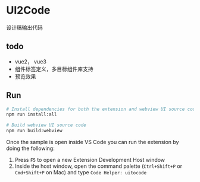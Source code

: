# UI2Code

设计稿输出代码

## todo

- vue2， vue3
- 组件标签定义，多目标组件库支持
- 预览效果

## Run

```bash
# Install dependencies for both the extension and webview UI source code
npm run install:all

# Build webview UI source code
npm run build:webview

```

Once the sample is open inside VS Code you can run the extension by doing the following:

1. Press `F5` to open a new Extension Development Host window
2. Inside the host window, open the command palette (`Ctrl+Shift+P` or `Cmd+Shift+P` on Mac) and type `Code Helper: uitocode`
